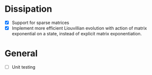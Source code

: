 # Dissipation

- [X] Support for sparse matrices
- [X] Implement more efficient Liouvillian evolution with action of matrix exponential on a state, instead of explicit matrix exponentiation.

# General

- [ ] Unit testing